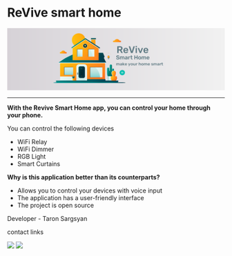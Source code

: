 # ReVive smart home
![alt text](https://github.com/TaronSargsyan123/smart_home_android_app/blob/master/app/githubResources/github_banner_final.png?raw=true)
___

**With the Revive Smart Home app, you can control your home through your phone.**

You can control the following devices
* WiFi Relay
* WiFi Dimmer
* RGB Light
* Smart Curtains

**Why is this application better than its counterparts?**

* Allows you to control your devices with voice input
* The application has a user-friendly interface
* The project is open source


Developer - Taron Sargsyan

contact links

[<img src="https://img.shields.io/badge/LinkedIn-0077B5?style=for-the-badge&logo=linkedin&logoColor=white" />](https://www.linkedin.com/in/taron-sargsyan-37388a240/)
[<img src="https://img.shields.io/badge/Telegram-2CA5E0?style=for-the-badge&logo=telegram&logoColor=white" />](https://t.me/contact/1676093309:Rd9ulEwgDUVhEsep)  
